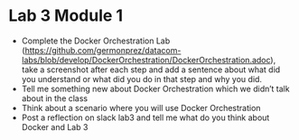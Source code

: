 # Lab 3 Module 1
- Complete the  Docker Orchestration Lab (https://github.com/germonprez/datacom-labs/blob/develop/DockerOrchestration/DockerOrchestration.adoc), 
take a screenshot after each step and add a sentence about what did you understand or what did you do in that step and why you did.
- Tell me something new about Docker Orchestration  which we didn’t talk about in the class
- Think about a scenario where you will use Docker Orchestration
- Post a reflection on slack lab3 and tell me what do you think about Docker and Lab 3
